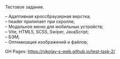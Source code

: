 Тестовое задание.

– Адаптивная кроссбраузерная верстка;  
– header прилипает при скролле;  
– Модальное меню для мобильных устройств;  
– Vite, HTML5, SCSS, Swiper, JavaScript;  
– БЭМ;  
– Оптимизация изображений и файлов;

GH Pages: https://nikolay-s-web.github.io/test-task-2/
